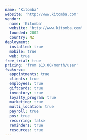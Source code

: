 ```yaml
---
name: 'Kitomba'
website: 'http://www.kitomba.com'
vendor:
  name: 'Kitomba'
  website: 'http://www.kitomba.com'
  founded: 2002
  country: NZ
deployment:
  installed: true
  mobile: true
  web: true
free_trial: true
pricing: 'from $10.00/month/user'
features:
  appointments: true
  clients: true
  employees: true
  giftcards: true
  inventory: true
  loyalty_program: true
  marketing: true
  multi_location: true
  payroll: true
  pos: true
  recurring: false
  reminders: true
  resources: true
---
```

